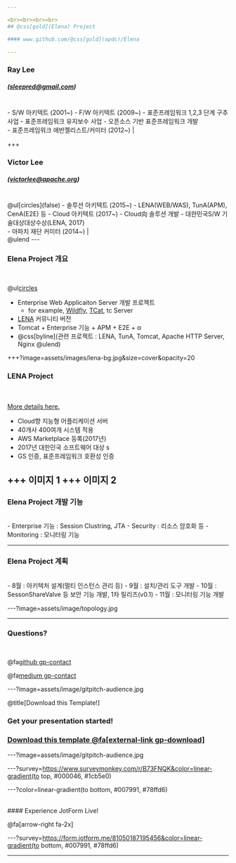 ```yaml
---

<br><br><br><br>
## @css[gold](Elena) Project

#### www.github.com/@css[gold](opdc)/Elena

---
```


### Ray Lee
##### (sleepred@gmail.com)
<br>  
- S/W 아키텍트 (2001~) 
- F/W 아키텍트 (2009~)
  - 표준프레임워크 1,2,3 단계 구추 사업
  - 표준프레임워크 유지보수 사업  
  - 오픈소스 기반 표준프레임워크 개발 
<br>  
- 표준프레임워크 에반젤리스트/커미터 (2012~) |

+++

### Victor Lee 
##### (victorlee@apache.org)
<br>  
@ul[circles](false)
- 솔루션 아키텍트 (2015~)
  - LENA(WEB/WAS), TunA(APM), CenA(E2E) 등  
- Cloud 아키텍트 (2017~)
  - Cloud向 솔루션 개발
  - 대한민국S/W 기술대상대상수상(LENA, 2017)
<br>
- 아파치 재단 커미터 (2014~) |
<br>
@ulend
---

### Elena Project 개요
<br>

@ul[circles](true)
- Enterprise Web Applicaiton Server 개발 프로젝트 
  + for example, [Wildfly](http://wildfly.org/about/), [TCat](https://www.mulesoft.com/tcat/leading-enterprise-apache-tomcat-application-server), tc Server
- [LENA](http://soltech.lgcns.com/lena) 커뮤니티 버전 
- Tomcat + Enterprise 기능 + APM + E2E + α
- @css[byline](관련 프로젝트 : LENA, TunA, Tomcat, Apache HTTP Server, Nginx
@ulend)

+++?image=assets/images/lena-bg.jpg&size=cover&opacity=20

### LENA Project

<br>
<div class="left">
    <i class="fa fa-user-secret fa-5x" aria-hidden="true"> </i><br>
    <a href="https://gitpitch.com/pro-features" class="pro-link">
    More details here.</a>
</div>
<div class="right">
    <ul>
        <li>Cloud향 지능형 어플리케이션 서버</li>
        <li>40개사 400여개 시스템 적용</li>
        <li>AWS Marketplace 등록(2017년)</li>     
        <li>2017년 대한민국 소프트웨어 대상 s</li>
        <li>GS 인증, 표준프레임워크 호환성 인증</li>
    </ul>
</div>

+++
이미지 1
+++
이미지 2
---

### Elena Project 개발 기능 
<br>
- Enterprise 기능 : Session Clustring, JTA
- Security : 리소스 암호화 등
- Monitoring : 모니터링 기능

---

### Elena Project 계획  
<br>
- 8월 : 아키텍처 설계(멀티 인스턴스 관리 등)
- 9월 : 설치/관리 도구 개발
- 10월 : SessonShareValve 등 보안 기능 개발, 1차 릴리즈(v0.1)
- 11월 : 모니터링 기능 개발

---?image=assets/image/topology.jpg

---

### Questions?

<br>

@fa[github gp-contact](opdc)

@fa[medium gp-contact](@gmail.com)

---?image=assets/image/gitpitch-audience.jpg

@title[Download this Template!]

### <span class="white">Get your presentation started!</span>
### [Download this template @fa[external-link gp-download]](https://gitpitch.com/template/download/sky)

---?image=assets/image/gitpitch-audience.jpg

---?survey=https://www.surveymonkey.com/r/B73FNQK&color=linear-gradient(to top, #000046, #1cb5e0)

---?color=linear-gradient(to bottom, #007991, #78ffd6)

<br>
#### Experience JotForm Live!

@fa[arrow-right fa-2x]

---?survey=https://form.jotform.me/81050187195456&color=linear-gradient(to bottom, #007991, #78ffd6)

---
